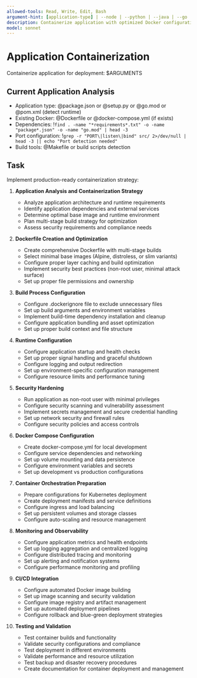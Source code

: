 ```yaml
---
allowed-tools: Read, Write, Edit, Bash
argument-hint: [application-type] | --node | --python | --java | --go | --multi-stage
description: Containerize application with optimized Docker configuration, security, and multi-stage builds
model: sonnet
---
```


# Application Containerization

Containerize application for deployment: $ARGUMENTS

## Current Application Analysis

- Application type: @package.json or @setup.py or @go.mod or @pom.xml (detect runtime)
- Existing Docker: @Dockerfile or @docker-compose.yml (if exists)
- Dependencies: !`find . -name "*requirements*.txt" -o -name "package*.json" -o -name "go.mod" | head -3`
- Port configuration: !`grep -r "PORT\|listen\|bind" src/ 2>/dev/null | head -3 || echo "Port detection needed"`
- Build tools: @Makefile or build scripts detection

## Task

Implement production-ready containerization strategy:

1. **Application Analysis and Containerization Strategy**
   - Analyze application architecture and runtime requirements
   - Identify application dependencies and external services
   - Determine optimal base image and runtime environment
   - Plan multi-stage build strategy for optimization
   - Assess security requirements and compliance needs

2. **Dockerfile Creation and Optimization**
   - Create comprehensive Dockerfile with multi-stage builds
   - Select minimal base images (Alpine, distroless, or slim variants)
   - Configure proper layer caching and build optimization
   - Implement security best practices (non-root user, minimal attack surface)
   - Set up proper file permissions and ownership

3. **Build Process Configuration**
   - Configure .dockerignore file to exclude unnecessary files
   - Set up build arguments and environment variables
   - Implement build-time dependency installation and cleanup
   - Configure application bundling and asset optimization
   - Set up proper build context and file structure

4. **Runtime Configuration**
   - Configure application startup and health checks
   - Set up proper signal handling and graceful shutdown
   - Configure logging and output redirection
   - Set up environment-specific configuration management
   - Configure resource limits and performance tuning

5. **Security Hardening**
   - Run application as non-root user with minimal privileges
   - Configure security scanning and vulnerability assessment
   - Implement secrets management and secure credential handling
   - Set up network security and firewall rules
   - Configure security policies and access controls

6. **Docker Compose Configuration**
   - Create docker-compose.yml for local development
   - Configure service dependencies and networking
   - Set up volume mounting and data persistence
   - Configure environment variables and secrets
   - Set up development vs production configurations

7. **Container Orchestration Preparation**
   - Prepare configurations for Kubernetes deployment
   - Create deployment manifests and service definitions
   - Configure ingress and load balancing
   - Set up persistent volumes and storage classes
   - Configure auto-scaling and resource management

8. **Monitoring and Observability**
   - Configure application metrics and health endpoints
   - Set up logging aggregation and centralized logging
   - Configure distributed tracing and monitoring
   - Set up alerting and notification systems
   - Configure performance monitoring and profiling

9. **CI/CD Integration**
   - Configure automated Docker image building
   - Set up image scanning and security validation
   - Configure image registry and artifact management
   - Set up automated deployment pipelines
   - Configure rollback and blue-green deployment strategies

10. **Testing and Validation**
    - Test container builds and functionality
    - Validate security configurations and compliance
    - Test deployment in different environments
    - Validate performance and resource utilization
    - Test backup and disaster recovery procedures
    - Create documentation for container deployment and management